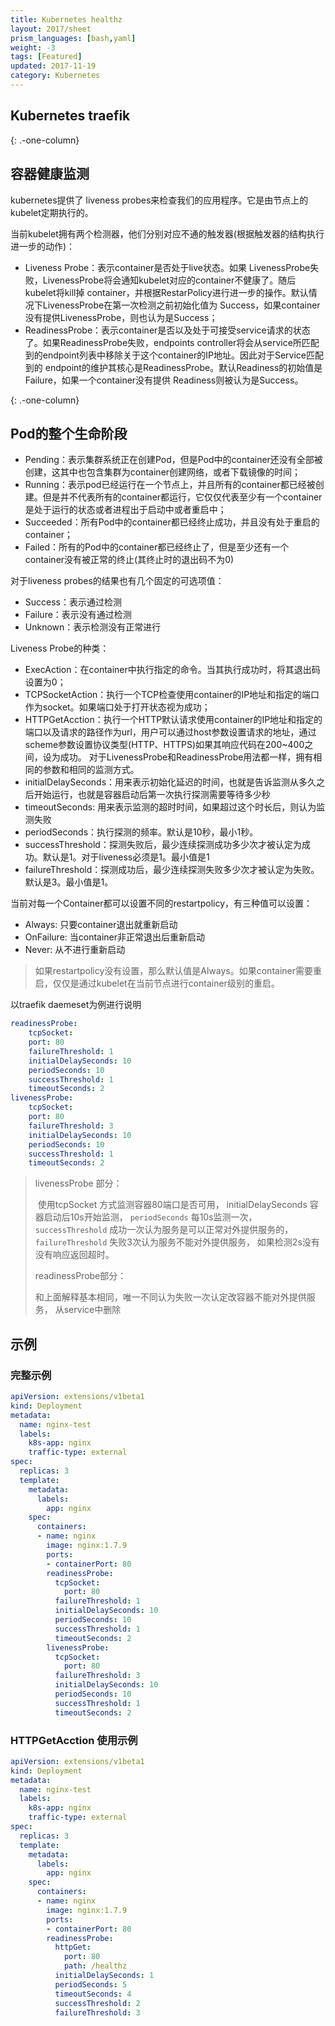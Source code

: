 ```yaml
---
title: Kubernetes healthz
layout: 2017/sheet
prism_languages: [bash,yaml]
weight: -3
tags: [Featured]
updated: 2017-11-19
category: Kubernetes
---
```


## Kubernetes traefik

{: .-one-column}

## **容器健康监测**

kubernetes提供了 liveness probes来检查我们的应用程序。它是由节点上的kubelet定期执行的。

当前kubelet拥有两个检测器，他们分别对应不通的触发器(根据触发器的结构执行进一步的动作)：

- Liveness Probe：表示container是否处于live状态。如果 LivenessProbe失败，LivenessProbe将会通知kubelet对应的container不健康了。随后kubelet将kill掉 container，并根据RestarPolicy进行进一步的操作。默认情况下LivenessProbe在第一次检测之前初始化值为 Success，如果container没有提供LivenessProbe，则也认为是Success；
- ReadinessProbe：表示container是否以及处于可接受service请求的状态了。如果ReadinessProbe失败，endpoints controller将会从service所匹配到的endpoint列表中移除关于这个container的IP地址。因此对于Service匹配到的 endpoint的维护其核心是ReadinessProbe。默认Readiness的初始值是Failure，如果一个container没有提供 Readiness则被认为是Success。

{: .-one-column}
## **Pod的整个生命阶段**

- Pending：表示集群系统正在创建Pod，但是Pod中的container还没有全部被创建，这其中也包含集群为container创建网络，或者下载镜像的时间；
- Running：表示pod已经运行在一个节点上，并且所有的container都已经被创建。但是并不代表所有的container都运行，它仅仅代表至少有一个container是处于运行的状态或者进程出于启动中或者重启中；
- Succeeded：所有Pod中的container都已经终止成功，并且没有处于重启的container；
- Failed：所有的Pod中的container都已经终止了，但是至少还有一个container没有被正常的终止(其终止时的退出码不为0)

对于liveness probes的结果也有几个固定的可选项值：

- Success：表示通过检测
- Failure：表示没有通过检测
- Unknown：表示检测没有正常进行

Liveness Probe的种类：
- ExecAction：在container中执行指定的命令。当其执行成功时，将其退出码设置为0；
- TCPSocketAction：执行一个TCP检查使用container的IP地址和指定的端口作为socket。如果端口处于打开状态视为成功；
- HTTPGetAcction：执行一个HTTP默认请求使用container的IP地址和指定的端口以及请求的路径作为url，用户可以通过host参数设置请求的地址，通过scheme参数设置协议类型(HTTP、HTTPS)如果其响应代码在200~400之间，设为成功。
对于LivenessProbe和ReadinessProbe用法都一样，拥有相同的参数和相同的监测方式。
- initialDelaySeconds：用来表示初始化延迟的时间，也就是告诉监测从多久之后开始运行，也就是容器启动后第一次执行探测需要等待多少秒
- timeoutSeconds: 用来表示监测的超时时间，如果超过这个时长后，则认为监测失败
- periodSeconds：执行探测的频率。默认是10秒，最小1秒。
- successThreshold：探测失败后，最少连续探测成功多少次才被认定为成功。默认是1。对于liveness必须是1。最小值是1
- failureThreshold：探测成功后，最少连续探测失败多少次才被认定为失败。默认是3。最小值是1。

当前对每一个Container都可以设置不同的restartpolicy，有三种值可以设置：

- Always: 只要container退出就重新启动
- OnFailure: 当container非正常退出后重新启动
- Never: 从不进行重新启动

> 如果restartpolicy没有设置，那么默认值是Always。如果container需要重启，仅仅是通过kubelet在当前节点进行container级别的重启。

 

以traefik daemeset为例进行说明

```yaml
readinessProbe:
    tcpSocket:
    port: 80
    failureThreshold: 1
    initialDelaySeconds: 10
    periodSeconds: 10
    successThreshold: 1
    timeoutSeconds: 2
livenessProbe:
    tcpSocket:
    port: 80
    failureThreshold: 3
    initialDelaySeconds: 10
    periodSeconds: 10
    successThreshold: 1
    timeoutSeconds: 2
```
> livenessProbe 部分：
>
> ​	使用tcpSocket 方式监测容器80端口是否可用， initialDelaySeconds 容器启动后10s开始监测， `periodSeconds` 每10s监测一次， `successThreshold` 成功一次认为服务是可以正常对外提供服务的， `failureThreshold` 失败3次认为服务不能对外提供服务， 如果检测2s没有没有响应返回超时。
>
> readinessProbe部分：
>
> 和上面解释基本相同，唯一不同认为失败一次认定改容器不能对外提供服务， 从service中删除


## 示例
### 完整示例
```yaml
apiVersion: extensions/v1beta1
kind: Deployment
metadata:
  name: nginx-test
  labels:
    k8s-app: nginx
    traffic-type: external
spec:
  replicas: 3
  template:
    metadata:
      labels:
        app: nginx  
    spec:
      containers:
      - name: nginx
        image: nginx:1.7.9
        ports:
        - containerPort: 80
        readinessProbe:
          tcpSocket:
            port: 80
          failureThreshold: 1
          initialDelaySeconds: 10
          periodSeconds: 10
          successThreshold: 1
          timeoutSeconds: 2
        livenessProbe:
          tcpSocket:
            port: 80
          failureThreshold: 3
          initialDelaySeconds: 10
          periodSeconds: 10
          successThreshold: 1
          timeoutSeconds: 2

```


### HTTPGetAcction 使用示例
```yaml
apiVersion: extensions/v1beta1
kind: Deployment
metadata:
  name: nginx-test
  labels:
    k8s-app: nginx
    traffic-type: external
spec:
  replicas: 3
  template:
    metadata:
      labels:
        app: nginx  
    spec:
      containers:
      - name: nginx
        image: nginx:1.7.9
        ports:
        - containerPort: 80
        readinessProbe:
          httpGet:
            port: 80
            path: /healthz
          initialDelaySeconds: 1
          periodSeconds: 5
          timeoutSeconds: 4
          successThreshold: 2
          failureThreshold: 3
```